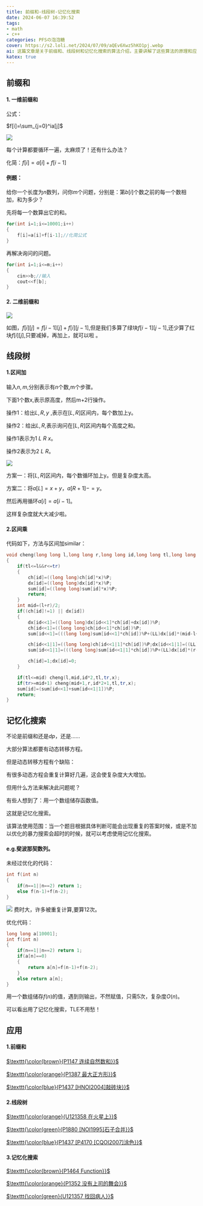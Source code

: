 ```yaml
---
title: 前缀和-线段树-记忆化搜索
date: 2024-06-07 16:39:52
tags:
- math
- c++
categories: PFSの泡泡糖
cover: https://s2.loli.net/2024/07/09/aQEv6Xwz5hKO1pj.webp
ai: 这篇文章是关于前缀和、线段树和记忆化搜索的算法介绍，主要讲解了这些算法的原理和应用。文章首先介绍了前缀和的概念和公式，以及如何用前缀和优化区间求和的问题。文章接着介绍了线段树的概念和结构，以及如何用线段树处理区间修改和查询的问题。文章然后介绍了记忆化搜索的概念和优点，以及如何用记忆化搜索避免重复计算的问题。文章最后给出了一些适合使用这些算法的题目链接，供读者练习。
katex: true
---
```


## 前缀和

#### 1.  一维前缀和

公式：

$f[i]=\sum_{j=0}^ia[j]$

![](https://cdn.luogu.com.cn/upload/image_hosting/t53e75o0.png)

每个计算都要循环一遍，太麻烦了！还有什么办法？

化简：$f[i]=a[i]+f[i-1]$

#### 例题：

给你一个长度为$n$数列，问你$m$个问题，分别是：第$b[i]$个数之前的每一个数相加，和为多少？

先将每一个数算出它的和。

```c++
for(int i=1;i<=10001;i++)
{
	f[i]=a[i]+f[i-1];//化简公式
}
```

再解决询问的问题。

```c++
for(int i=1;i<=m;i++)
{
	cin>>b;//输入
	cout<<f[b];
}
```

#### 2. 二维前缀和

![](https://cdn.luogu.com.cn/upload/image_hosting/894n1dxk.png)

如图，$f[i][j]=f[i-1][j]+f[i][j-1]$,但是我们多算了绿块$f[i-1][j-1]$,还少算了红块$f[i][j]$,只要减掉，再加上，就可以啦 。

## 线段树

#### 1.区间加

输入$n,m$,分别表示有$n$个数,m个步骤。

下面1个数x,表示原高度，然后m+2行操作。

操作1：给出$L,R,y$ ,表示在$[L,R]$区间内，每个数加上y。

操作2：给出$L,R$,表示询问在$[L,R]$区间内每个高度之和。

操作1表示为$1$ $L$ $R$ $x$。

操作2表示为$2$ $L$ $R$。

![](https://cdn.luogu.com.cn/upload/image_hosting/2eofvb76.png)

方案一：将$[L,R]$区间内，每个数循环加上y。但是复杂度太高。

方案二：将$a[L]=x+y$，$a[R+1]-=y$。

然后再用循环$a[i]=a[i-1]$。

这样复杂度就大大减少啦。

#### 2.区间乘

代码如下，方法与区间加similar：

```c++
void cheng(long long l,long long r,long long id,long long tl,long long tr,long long x)
{
    if(tl<=l&&r<=tr)
    {
        ch[id]=((long long)ch[id]*x)%P;
        dx[id]=((long long)dx[id]*x)%P;
        sum[id]=((long long)sum[id]*x)%P;
        return;
    }
    int mid=(l+r)/2;
    if((ch[id]!=1) || dx[id])
    {
        dx[id<<1]=((long long)dx[id<<1]*ch[id]+dx[id])%P;
        ch[id<<1]=((long long)ch[id<<1]*ch[id])%P;
        sum[id<<1]=(((long long)sum[id<<1]*ch[id])%P+(LL)dx[id]*(mid-l+1)%P)%P;

        ch[id<<1|1]=((long long)ch[id<<1|1]*ch[id])%P;dx[id<<1|1]=((LL)dx[id<<1|1]*ch[id]+dx[id])%P;
        sum[id<<1|1]=(((long long)sum[id<<1|1]*ch[id])%P+(LL)dx[id]*(r-mid)%P)%P;

        ch[id]=1;dx[id]=0;
    }

    if(tl<=mid) cheng(l,mid,id*2,tl,tr,x);
    if(tr>=mid+1) cheng(mid+1,r,id*2+1,tl,tr,x);
    sum[id]=(sum[id<<1]+sum[id<<1|1])%P;
    return;
}
```

## 记忆化搜索

不论是前缀和还是$dp$，还是……

大部分算法都要有动态转移方程。

但是动态转移方程有个缺陷：

有很多动态方程会重复计算好几遍，这会使复杂度大大增加。

但用什么方法来解决此问题呢？

有些人想到了：用一个数组储存函数值。

这就是记忆化搜索。

该算法使用范围：当一个题目根据具体判断可能会出现重复的答案时候，或是不加以优化的暴力搜索会超时的时候，就可以考虑使用记忆化搜索。

#### e.g.斐波那契数列。

未经过优化的代码：

```c++
int f(int n)
{
	if(n==1||n==2) return 1;
	else f(n-1)+f(n-2);
}
```

![](https://cdn.luogu.com.cn/upload/image_hosting/xcnjk6js.png)
费时大，许多被重复计算,要算12次。

优化代码：

```c++
long long a[10001];
int f(int n)
{
	if(n==1||n==2) return 1;
	if(a[n]==0)
	{
		return a[n]=f(n-1)+f(n-2);
	}
	else return a[n];
}
```

用一个数组储存$f(n)$的值，遇到则输出，不然赋值，只需5次，复杂度$O(n)$。

可以看出用了记忆化搜索，TLE不用愁！

## 应用

#### 1.前缀和

[$\texttt{\color{brown}{P1147 连续自然数和}}$](https://www.luogu.com.cn/problem/P1147)

[$\texttt{\color{orange}{P1387 最大正方形}}$](https://www.luogu.com.cn/problem/P1387)

[$\texttt{\color{blue}{P1437 [HNOI2004]敲砖块}}$](https://www.luogu.com.cn/problem/P1437)

#### 2.线段树

[$\texttt{\color{orange}{U121358 在火星上}}$](https://www.luogu.com.cn/problem/U121358)

[$\texttt{\color{green}{P1880 [NOI1995]石子合并}}$](https://www.luogu.com.cn/problem/P1880)

[$\texttt{\color{blue}{P1437 [P4170 [CQOI2007]涂色}}$](https://www.luogu.com.cn/problem/P4170)

#### 3.记忆化搜索

[$\texttt{\color{brown}{P1464 Function}}$](https://www.luogu.com.cn/problem/P1464)

[$\texttt{\color{orange}{P1352 没有上司的舞会}}$](https://www.luogu.com.cn/problem/P1352)

[$\texttt{\color{green}{U121357 找回病人}}$](https://www.luogu.com.cn/problem/U121357)
